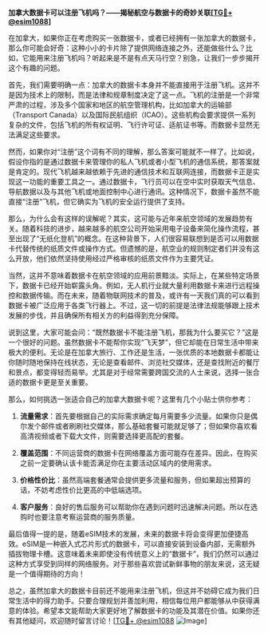 **加拿大数据卡可以注册飞机吗？——揭秘航空与数据卡的奇妙关联[[TG💪+ @esim1088](https://t.me/s/esim1088)]**

在加拿大，如果你正在考虑购买一张数据卡，或者已经拥有一张加拿大的数据卡，那么你可能会好奇：这种小小的卡片除了提供网络连接之外，还能做些什么？比如，它能用来注册飞机吗？听起来是不是有点天马行空？别急，让我们一步步揭开这个有趣的问题。

首先，我们需要明确一点：加拿大的数据卡本身并不能直接用于注册飞机。这并不是因为技术上的限制，而是法律和规章制度决定了这一点。飞机的注册是一个非常严肃的过程，涉及多个国家和地区的航空管理机构，比如加拿大的运输部（Transport Canada）以及国际民航组织（ICAO）。这些机构会要求提供一系列复杂的文件，包括飞机的所有权证明、飞行许可证、适航证书等。而数据卡显然无法满足这些要求。

然而，如果你对“注册”这个词有不同的理解，那么答案可能就不一样了。比如说，假设你指的是通过数据卡来管理你的私人飞机或者小型飞机的通信系统，那答案就是肯定的。现代飞机越来越依赖于先进的通信技术和互联网连接，而数据卡正是实现这一功能的重要工具之一。通过数据卡，飞行员可以在空中实时获取天气信息、导航数据以及与其他飞机或地面控制中心进行通讯。这种情况下，数据卡虽然不能直接“注册”飞机，但它确实为飞机的安全运行提供了支持。

那么，为什么会有这样的误解呢？其实，这可能与近年来航空领域的发展趋势有关。随着科技的进步，越来越多的航空公司开始采用电子设备来简化操作流程，甚至出现了“无纸化登机”的概念。在这种背景下，人们很容易联想到是否可以用数据卡代替传统的纸质文件或操作方式。但遗憾的是，航空业的规则制定者们并没有这么开放，他们依然坚持使用经过严格审核的纸质文件作为主要凭证。

当然，这并不意味着数据卡在航空领域的应用前景黯淡。实际上，在某些特定场景下，数据卡已经开始崭露头角。例如，无人机行业就大量利用数据卡来进行远程操控和数据传输。而在未来，随着物联网技术的普及，或许有一天我们真的可以看到数据卡被广泛应用于各类飞行器上。不过，这一切的前提是法律法规能够跟上技术发展的步伐，并且确保所有相关方的利益得到充分保障。

说到这里，大家可能会问：“既然数据卡不能注册飞机，那我为什么要买它？”这是一个很好的问题。虽然数据卡不能帮你实现“飞天梦”，但它却能在日常生活中带来极大的便利。无论是在加拿大旅行、工作还是生活，一张优质的本地数据卡都能让你随时随地保持在线状态，无论是查看邮件、浏览社交媒体，还是查找附近的餐厅和景点，都变得轻而易举。尤其是对于经常需要跨国交流的人士来说，选择一张合适的数据卡更是至关重要。

那么，如何挑选一张适合自己的加拿大数据卡呢？这里有几个小贴士供你参考：

1. **流量需求**：首先要根据自己的实际需求确定每月需要多少流量。如果你只是偶尔发个邮件或者刷刷社交媒体，那么基础套餐可能就足够了；但如果你喜欢看高清视频或者下载大文件，则需要选择更高配的套餐。

2. **覆盖范围**：不同运营商的数据卡在网络覆盖方面可能存在差异。因此，在购买之前一定要确认该卡能否满足你在主要活动区域内的使用需求。

3. **价格性价比**：虽然高端套餐通常会提供更多流量和服务，但如果超出预算的话，不妨考虑性价比更高的中低端选项。

4. **客户服务**：良好的售后服务可以帮助你在遇到问题时迅速解决问题。所以在选购时也要注意考察运营商的服务质量。

最后值得一提的是，随着eSIM技术的发展，未来的数据卡将会变得更加便捷高效。eSIM是一种嵌入式芯片形式的数据卡，可以直接安装到设备内部，无需额外插拔物理卡槽。这意味着未来即使没有传统意义上的“数据卡”，我们仍然可以通过这种方式享受到同样的网络服务。对于那些喜欢尝试新鲜事物的朋友来说，这无疑是一个值得期待的方向！

总之，虽然加拿大的数据卡目前还不能用来注册飞机，但这并不妨碍它成为我们日常生活中的得力助手。只要合理规划并善加利用，相信每位用户都能够从中获得满意的体验。希望本文能帮助大家更好地了解数据卡的功能及其潜在价值。如果你还有其他疑问，欢迎随时留言讨论！[[TG💪+ @esim1088](https://t.me/s/esim1088) ![Image](https://i.postimg.cc/4NQfJmqS/Snipaste-2025-05-13-00-14-12.png)]